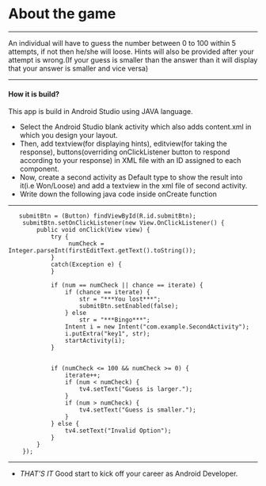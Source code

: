 # About the game
***
 An individual will have to guess the number between 0 to 100 within 5 attempts, if not then he/she will loose.
 Hints will also be provided after your attempt is wrong.(If your guess is smaller than the answer than it will display that your answer is smaller and vice versa)
***
#### How it is build?
This app is build in Android Studio using JAVA language. 
* Select the Android Studio blank activity which also adds content.xml in which you design your layout.
* Then, add textview(for displaying hints), editview(for taking the response), buttons(overriding onClickListener button to respond according to your response)
in XML file with an ID assigned to each component.
* Now, create a second activity as Default type to show the result into it(i.e Won/Loose) and add a textview in the xml file of second activity.
* Write down the following java code inside onCreate function
***
	   submitBtn = (Button) findViewById(R.id.submitBtn);
        submitBtn.setOnClickListener(new View.OnClickListener() {
            public void onClick(View view) {
                try {
                     numCheck = Integer.parseInt(firstEditText.getText().toString());
                }
                catch(Exception e) {
                }

                if (num == numCheck || chance == iterate) {
                    if (chance == iterate) {
                        str = "***You lost***";
                        submitBtn.setEnabled(false);
                    } else
                        str = "***Bingo***";
                    Intent i = new Intent("com.example.SecondActivity");
                    i.putExtra("key1", str);
                    startActivity(i);
                }


                if (numCheck <= 100 && numCheck >= 0) {
                    iterate++;
                    if (num < numCheck) {
                        tv4.setText("Guess is larger.");
                    }
                    if (num > numCheck) {
                        tv4.setText("Guess is smaller.");
                    }
                } else {
                    tv4.setText("Invalid Option");
                }
            }
        });
***
* *THAT'S IT* Good start to kick off your career as Android Developer.
